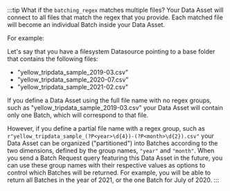 :::tip What if the `batching_regex` matches multiple files?
Your Data Asset will connect to all files that match the regex that you provide.  Each matched file will become an individual Batch inside your Data Asset.

For example:

Let's say that you have a filesystem Datasource pointing to a base folder that contains the following files:
- "yellow_tripdata_sample_2019-03.csv"
- "yellow_tripdata_sample_2020-07.csv"
- "yellow_tripdata_sample_2021-02.csv"


If you define a Data Asset using the full file name with no regex groups, such as "yellow_tripdata_sample_2019-03\.csv" your Data Asset will contain only one Batch, which will correspond to that file.

However, if you define a partial file name with a regex group, such as `r"yellow_tripdata_sample_(?P<year>\d{4})-(?P<month>\d{2}).csv"` your Data Asset can be organized ("partitioned") into Batches according to the two dimensions, defined by the group names, `"year"` and `"month"`.  When you send a Batch Request query featuring this Data Asset in the future, you can use these group names with their respective values as options to control which Batches will be returned.
For example, you will be able to return all Batches in the year of 2021, or the one Batch for July of 2020.
:::
